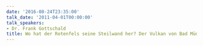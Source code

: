 ```yaml
---
date: '2016-08-24T23:35:00'
talk_date: '2011-04-01T00:00:00'
talk_speakers:
- Dr. Frank Gottschald
title: Wo hat der Rotenfels seine Steilwand her? Der Vulkan von Bad Münster
---
```

